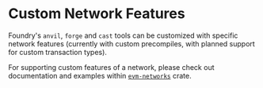 # Custom Network Features

Foundry's `anvil`, `forge` and `cast` tools can be customized with specific network features (currently with custom 
precompiles, with planned support for custom transaction types).

For supporting custom features of a network, please check out documentation and examples within [`evm-networks`](../../crates/evm/networks) crate.
